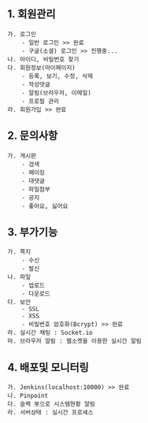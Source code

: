 ## 1. 회원관리
    가. 로그인
        - 일반 로그인 >> 완료
        - 구글(소셜) 로그인 >> 진행중...
    나. 아이디, 비밀번호 찾기
    다. 회원정보(마이페이지) 
        - 등록, 보기, 수정, 삭제
        - 작성댓글
        - 알림(브라우저, 이메일)
        - 프로필 관리
    라. 회원가입 >> 완료

## 2. 문의사항
    가. 게시판 
        - 검색
        - 페이징
        - 대댓글
        - 파일첨부
        - 공지
        - 좋아요, 싫어요

## 3. 부가기능
    가. 쪽지 
        - 수신
        - 발신
    나. 파일
        - 업로드
        - 다운로드
    다. 보안
        - SSL
        - XSS
        - 비밀번호 암호화(Bcrypt) >> 완료
    라. 실시간 채팅 : Socket.io
    마. 브라우저 알림 : 웹소켓을 이용한 실시간 알림

## 4. 배포및 모니터링
    가. Jenkins(localhost:10000) >> 완료
    나. Pinpoint
    다. 슬랙 봇으로 시스템현황 알림
    라. 서버상태 : 실시간 프로세스